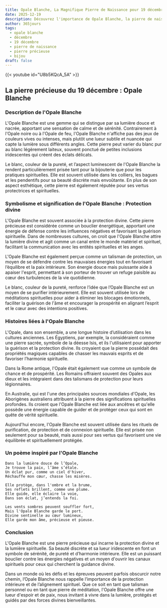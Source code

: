 ```yaml
---
title: Opale Blanche, La Magnifique Pierre de Naissance pour 19 décembre
date: 2025-12-19
description: Découvrez l'importance de Opale Blanche, la pierre de naissance du 19 décembre qui symbolise Protection divine. Laissez sa beauté et sa signification illuminer votre journée.
author: 365jours
tags:
  - opale blanche
  - décembre
  - 19 décembre
  - pierre de naissance
  - pierre précieuse
  - bijou
draft: false
---
```


{{< youtube id="U8b5KQcA_5A" >}}

## La pierre précieuse du 19 décembre : Opale Blanche

### Description de l'Opale Blanche

L'Opale Blanche est une gemme qui se distingue par sa lumière douce et nacrée, apportant une sensation de calme et de sérénité. Contrairement à l'Opale noire ou à l'Opale de feu, l'Opale Blanche n'affiche pas des jeux de couleurs vives ou intenses, mais plutôt une lueur subtile et nuancée qui capte la lumière sous différents angles. Cette pierre peut varier du blanc pur au blanc légèrement laiteux, souvent ponctué de petites inclusions iridescentes qui créent des éclats délicats.

Le blanc, couleur de la pureté, et l’aspect luminescent de l'Opale Blanche la rendent particulièrement prisée tant pour la bijouterie que pour les pratiques spirituelles. Elle est souvent utilisée dans les colliers, les bagues et les pendentifs pour sa beauté discrète mais envoûtante. En plus de son aspect esthétique, cette pierre est également réputée pour ses vertus protectrices et spirituelles.

### Symbolisme et signification de l'Opale Blanche : Protection divine

L'Opale Blanche est souvent associée à la protection divine. Cette pierre précieuse est considérée comme un bouclier énergétique, apportant une énergie de défense contre les influences négatives et favorisant la guérison spirituelle. Dans de nombreuses cultures, on croit que l'Opale Blanche attire la lumière divine et agit comme un canal entre le monde matériel et spirituel, facilitant la communication avec les entités spirituelles et les anges.

L'Opale Blanche est également perçue comme un talisman de protection, un moyen de se défendre contre les mauvaises énergies tout en favorisant l’équilibre et la paix intérieure. Son énergie douce mais puissante aide à apaiser l'esprit, permettant à son porteur de trouver un refuge paisible au cœur des turbulences de la vie quotidienne.

Le blanc, couleur de la pureté, renforce l’idée que l’Opale Blanche est un moyen de se purifier intérieurement. Elle est souvent utilisée lors de méditations spirituelles pour aider à éliminer les blocages émotionnels, faciliter la guérison de l'âme et encourager la prospérité en alignant l’esprit et le cœur avec des intentions positives.

### Histoires liées à l'Opale Blanche

L'Opale, dans son ensemble, a une longue histoire d’utilisation dans les cultures anciennes. Les Égyptiens, par exemple, la considéraient comme une pierre sacrée, symbole de la déesse Isis, et ils l'utilisaient pour apporter la guérison et la protection divine. Ils croyaient que la pierre possédait des propriétés magiques capables de chasser les mauvais esprits et de favoriser l’harmonie spirituelle.

Dans la Rome antique, l'Opale était également vue comme un symbole de chance et de prospérité. Les Romains offraient souvent des Opales aux dieux et les intégraient dans des talismans de protection pour leurs légionnaires.

En Australie, qui est l'une des principales sources mondiales d'Opale, les Aborigènes australiens attribuent à la pierre des significations spirituelles profondes. Ils croient que l'Opale Blanche est liée aux ancêtres et qu'elle possède une énergie capable de guider et de protéger ceux qui sont en quête de vérité spirituelle.

Aujourd'hui encore, l'Opale Blanche est souvent utilisée dans les rituels de purification, de protection et de connexion spirituelle. Elle est prisée non seulement pour sa beauté, mais aussi pour ses vertus qui favorisent une vie équilibrée et spirituellement protégée.

### Un poème inspiré par l'Opale Blanche

	Dans la lumière douce de l’Opale,  
	Je trouve la paix, l’âme s’étale.  
	Un éclat pur, comme un ciel d'hiver,  
	Réchauffe mon cœur, chasse les misères.
	
	Elle protège, dans l'ombre et la brume,  
	Ses reflets brillent, comme une plume.  
	Elle guide, elle éclaire la voie,  
	Dans son éclat, j’entends la foi.
	
	Les vents sombres peuvent souffler fort,  
	Mais l'Opale Blanche garde le port.  
	Divine sentinelle au cœur lumineux,  
	Elle garde mon âme, précieuse et pieuse.

### Conclusion

L'Opale Blanche est une pierre précieuse qui incarne la protection divine et la lumière spirituelle. Sa beauté discrète et sa lueur iridescente en font un symbole de sérénité, de pureté et d’harmonie intérieure. Elle est un puissant bouclier contre les énergies négatives et un moyen d'ouvrir les canaux spirituels pour ceux qui cherchent la guidance divine.

Dans un monde où les défis et les épreuves peuvent parfois obscurcir notre chemin, l’Opale Blanche nous rappelle l’importance de la protection intérieure et de l’alignement spirituel. Que ce soit en tant que talisman personnel ou en tant que pierre de méditation, l'Opale Blanche offre une lueur d'espoir et de paix, nous invitant à vivre dans la lumière, protégés et guidés par des forces divines bienveillantes.